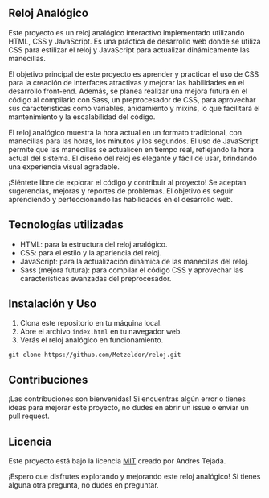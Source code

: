 

## Reloj Analógico

Este proyecto es un reloj analógico interactivo implementado utilizando HTML, CSS y JavaScript. Es una práctica de desarrollo web donde se utiliza CSS para estilizar el reloj y JavaScript para actualizar dinámicamente las manecillas.

El objetivo principal de este proyecto es aprender y practicar el uso de CSS para la creación de interfaces atractivas y mejorar las habilidades en el desarrollo front-end. Además, se planea realizar una mejora futura en el código al compilarlo con Sass, un preprocesador de CSS, para aprovechar sus características como variables, anidamiento y mixins, lo que facilitará el mantenimiento y la escalabilidad del código.

El reloj analógico muestra la hora actual en un formato tradicional, con manecillas para las horas, los minutos y los segundos. El uso de JavaScript permite que las manecillas se actualicen en tiempo real, reflejando la hora actual del sistema. El diseño del reloj es elegante y fácil de usar, brindando una experiencia visual agradable.

¡Siéntete libre de explorar el código y contribuir al proyecto! Se aceptan sugerencias, mejoras y reportes de problemas. El objetivo es seguir aprendiendo y perfeccionando las habilidades en el desarrollo web.

## Tecnologías utilizadas

- HTML: para la estructura del reloj analógico.
- CSS: para el estilo y la apariencia del reloj.
- JavaScript: para la actualización dinámica de las manecillas del reloj.
- Sass (mejora futura): para compilar el código CSS y aprovechar las características avanzadas del preprocesador.

## Instalación y Uso

1. Clona este repositorio en tu máquina local.
2. Abre el archivo `index.html` en tu navegador web.
3. Verás el reloj analógico en funcionamiento.

```shell
git clone https://github.com/Metzeldor/reloj.git
```

## Contribuciones

¡Las contribuciones son bienvenidas! Si encuentras algún error o tienes ideas para mejorar este proyecto, no dudes en abrir un issue o enviar un pull request.

## Licencia

Este proyecto está bajo la licencia [MIT](LICENSE) creado por Andres Tejada.

¡Espero que disfrutes explorando y mejorando este reloj analógico! Si tienes alguna otra pregunta, no dudes en preguntar.